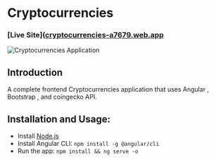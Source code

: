 # Cryptocurrencies

### [Live Site]([cryptocurrencies-a7679.web.app](https://cryptocurrencies-a7679.web.app/coin-list)

![Cryptocurrencies Application](https://i.postimg.cc/KzBzKkrW/Screenshot-from-2023-02-08-15-55-59.png)

## Introduction
A complete frontend Cryptocurrencies application that uses Angular , Bootstrap , and coingecko API.



## Installation and Usage:
- Install [Node.js](https://nodejs.org/en/download/)
- Install Angular CLI: `npm install -g @angular/cli`
- Run the app: `npm install && ng serve -o`
